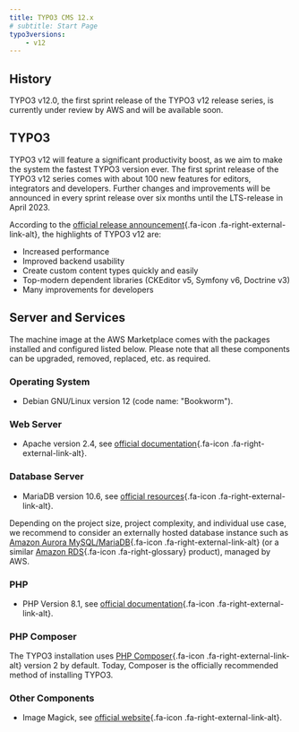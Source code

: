 ```yaml
---
title: TYPO3 CMS 12.x
# subtitle: Start Page
typo3versions:
    - v12
---
```


## History

TYPO3 v12.0, the first sprint release of the TYPO3 v12 release series, is currently under review by AWS and will be available soon.

<!--
The TYPO3 v12.x machine images are listed at the AWS Marketplace under product ID [XXXXXXXXXX](https://aws.amazon.com/marketplace/pp/XXXXXXXXXX). We published the first sprint release TYPO3 v12.0 as a machine image in October 2022. The long-term support release (TYPO3 version 12.4) is scheduled to April 2023.
-->

<!--
The TYPO3 v12.x machine images are listed at the AWS Marketplace under product ID [XXXXXXXXXX](https://aws.amazon.com/marketplace/pp/XXXXXXXXXX). We published the first machine image in October 2022. The long-term support release (TYPO3 version 12.4) was published in October 2021.
-->

## TYPO3

TYPO3 v12 will feature a significant productivity boost, as we aim to make the system the fastest TYPO3 version ever. The first sprint release of the TYPO3 v12 series comes with about 100 new features for editors, integrators and developers. Further changes and improvements will be announced in every sprint release over six months until the LTS-release in April 2023.

According to the [official release announcement](https://typo3.org/article/get-ready-for-typo3-v12){.fa-icon .fa-right-external-link-alt}, the highlights of TYPO3 v12 are:

* Increased performance
* Improved backend usability
* Create custom content types quickly and easily
* Top-modern dependent libraries (CKEditor v5, Symfony v6, Doctrine v3)
* Many improvements for developers

## Server and Services

The machine image at the AWS Marketplace comes with the packages installed and configured listed below. Please note that all these components can be upgraded, removed, replaced, etc. as required.

### Operating System

* Debian GNU/Linux version 12 (code name: "Bookworm").

### Web Server

* Apache version 2.4, see [official documentation](https://httpd.apache.org/docs/2.4/){.fa-icon .fa-right-external-link-alt}.

### Database Server

* MariaDB version 10.6, see [official resources](https://mariadb.org/documentation/){.fa-icon .fa-right-external-link-alt}.

Depending on the project size, project complexity, and individual use case, we recommend to consider an externally hosted database instance such as [Amazon Aurora MySQL/MariaDB](https://aws.amazon.com/rds/aurora/){.fa-icon .fa-right-external-link-alt} (or a similar [Amazon RDS](../miscellaneous/glossary.md#amazonrds){.fa-icon .fa-right-glossary} product), managed by AWS.

### PHP

* PHP Version 8.1, see [official documentation](https://www.php.net/docs.php){.fa-icon .fa-right-external-link-alt}.

### PHP Composer

The TYPO3 installation uses [PHP Composer](https://getcomposer.org/){.fa-icon .fa-right-external-link-alt} version 2 by default. Today, Composer is the officially recommended method of installing TYPO3.

### Other Components

* Image Magick, see [official website](https://imagemagick.org/){.fa-icon .fa-right-external-link-alt}.
